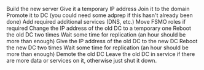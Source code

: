 Build the new server
Give it a temporary IP address
Join it to the domain
Promote it to DC (you could need some adprep if this hasn't already been done)
Add required additional services (DNS, etc.)
Move FSMO roles if required
Change the IP address of the old DC to a temporary one
Reboot the old DC two times
Wait some time for replication (an hour should be more than enough)
Give the IP address of the old DC to the new DC
Reboot the new DC two times
Wait some time for replication (an hour should be more than enough)
Demote the old DC
Leave the old DC in service if there are more data or services on it, otherwise just shut it down.
